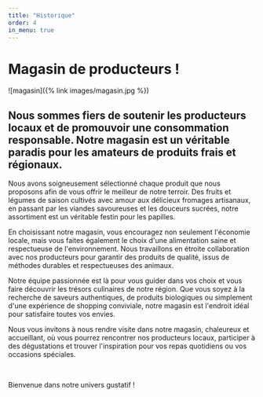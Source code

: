 ```yaml
---
title: "Historique"
order: 4
in_menu: true
---
```

<h1> Magasin de producteurs ! </h1>


 ![magasin]({% link images/magasin.jpg %})
 

<H2>Nous sommes fiers de soutenir les producteurs locaux et de promouvoir une consommation responsable. Notre magasin est un véritable paradis pour les amateurs de produits frais et régionaux.</H2>

 

Nous avons soigneusement sélectionné chaque produit que nous proposons afin de vous offrir le meilleur de notre terroir. Des fruits et légumes de saison cultivés avec amour aux délicieux fromages artisanaux, en passant par les viandes savoureuses et les douceurs sucrées, notre assortiment est un véritable festin pour les papilles.

 

En choisissant notre magasin, vous encouragez non seulement l'économie locale, mais vous faites également le choix d'une alimentation saine et respectueuse de l'environnement. Nous travaillons en étroite collaboration avec nos producteurs pour garantir des produits de qualité, issus de méthodes durables et respectueuses des animaux.


Notre équipe passionnée est là pour vous guider dans vos choix et vous faire découvrir les trésors culinaires de notre région. Que vous soyez à la recherche de saveurs authentiques, de produits biologiques ou simplement d'une expérience de shopping conviviale, notre magasin est l'endroit idéal pour satisfaire toutes vos envies.

 

Nous vous invitons à nous rendre visite dans notre magasin, chaleureux et accueillant, où vous pourrez rencontrer nos producteurs locaux, participer à des dégustations et trouver l'inspiration pour vos repas quotidiens ou vos occasions spéciales.

​

Bienvenue dans notre univers gustatif ! 